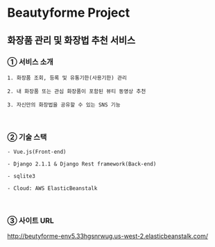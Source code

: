 # Beautyforme Project

화장품 관리 및 화장법 추천 서비스
-

### ① 서비스 소개

```
1. 화장품 조회, 등록 및 유통기한(사용기한) 관리

2. 내 화장품 또는 관심 화장품이 포함된 뷰티 동영상 추천

3. 자신만의 화장법을 공유할 수 있는 SNS 기능
```
<br>

### ② 기술 스택

```
- Vue.js(Front-end)

- Django 2.1.1 & Django Rest framework(Back-end)

- sqlite3

- Cloud: AWS ElasticBeanstalk
```
<br>

### ③ 사이트 URL 

http://beutyforme-env5.33hgsnrwug.us-west-2.elasticbeanstalk.com/

